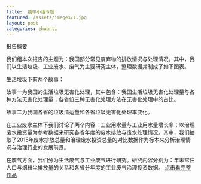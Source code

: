 ```yaml
---
title:  期中小组专题
featured: /assets/images/1.jpg
layout: post
categories: zhuanti
---
```

 
 
报告概要

我们组本次报告的主题为：我国部分常见废弃物的排放情况与处理情况。其中，我们以生活垃圾、工业废水、废气为主要研究主体，整理数据并制成了如下图表。

生活垃圾下有两个故事：

故事一为我国的生活垃圾无害化处理，其中包含：我国生活垃圾无害化处理量与各种方法无害化处理量；各省份三种无害化处理方法在无害化处理中的占比。

故事二为我国各省的垃圾清运量和各省垃圾无害化处理率变化。

 
在工业废水主体下我们讨论了两个内容：工业用水量与工业用水量增长率；以治理废水投资量为参考数据来研究各省年度的废水排放与废水处理情况。其中，我们抽取了2015年废水排放总量和治理废水投资总量的对比数据作为标本来分析治理情况与治理行业的发展前景。

 
在废气方面，我们分为生活废气与工业废气进行研究。研究内容分别为：年末常住人口与烟粉尘排放量的关系和各省分年度的工业废气治理投资数据。
 <a href="/infovis/he/index.html">点击看完整作品</a>